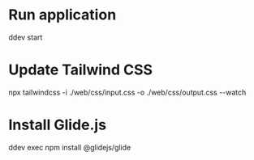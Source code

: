 # Run application 
ddev start
# Update Tailwind CSS
npx tailwindcss -i ./web/css/input.css -o ./web/css/output.css --watch
# Install Glide.js
ddev exec npm install @glidejs/glide